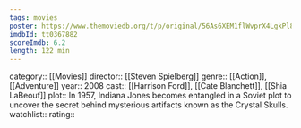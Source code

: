 ```yaml
---
tags: movies
poster: https://www.themoviedb.org/t/p/original/56As6XEM1flWvprX4LgkPl8ii4K.jpg
imdbId: tt0367882
scoreImdb: 6.2
length: 122 min
---
```


category:: [[Movies]]
director:: [[Steven Spielberg]]
genre:: [[Action]], [[Adventure]]
year:: 2008
cast:: [[Harrison Ford]], [[Cate Blanchett]], [[Shia LaBeouf]]
plot:: In 1957, Indiana Jones becomes entangled in a Soviet plot to uncover the secret behind mysterious artifacts known as the Crystal Skulls.
watchlist::
rating::

